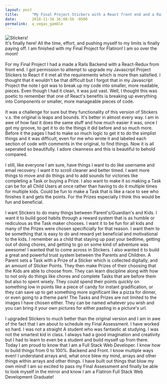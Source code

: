 ```yaml
---
layout: post
title:      "My Final Project Stickers with a React front end and a Rails backend"
date:       2018-11-16 16:08:56 -0500
permalink:  a_vegas_gamble
---
```


![Stickers!](https://i.imgur.com/laJWUo4h.jpg)
<br>
  It's finally here! All the time, effort, and pushing myself to my limits is finally paying off. I am finished with my Final Project for Flatiron! I am so over the moon! 
<br>
<br>
  For my Final Project I had a made a Rails Backend with a React-Redux from front end. I got permission to attempt to upgrade my Javascript Project Stickers to React if it met all the requirements which is more than satisfied. I thought that it wouldn't be that difficult but I forgot that in my Javascript Project the note I got was to break up my code into smaller, more readable, pieces. Even though I had it clean, it was just vast. Well, I thought this was poetic to remember that one of React's benefits is breaking up everything into Components or smaller, more manageable pieces of code. 
<br>
<br>
   It was a challenge for sure but they functionality of this version of Stickers v.s. the original is leaps and bounds. It's better in almost every way. I am in awe of how fast it does the same stuff and how much easier it was, once I got my groove, to get it to do the things it did before and so much more. Before it the pages I had to make so much logic to get it to do the simplist things and it was difficult, even for me who wrote it and labeled each section of code with comments in the original, to find things. Now it is all seperated so beautifully. I adore cleanness and this is beautiful to behold compared. 
<br>
<br>
  I still, like everyone I am sure, have things I want to do like username and email recovery. I want it to scroll cleaner and better timed. I want more things to move and do things and to add sounds for victories like completing a Task or buying a Prize. I also want to make it so making a Task can be for all Child Users at once rather than having to do it multiple times for multiple kids. Could be fun to make a Task that is like a race to see who finishes it and gets the points. For the Prizes especially I think this would be fun and beneficial. 
<br>
<br>
  I want Stickers to do many things between Parent's/Guardian's and Kids. I want it to build good habits through a reward system that is as humble or rediculous as the Task maker chooses. I want it to be fun for all kids and many of the Prizes were chosen specificially for that reason. I want them to be something that is easy to do and reward yet beneficial and motivational to the kids. I remember as a child that staying up past your bedtime, getting out of doing chores, and getting to go on some kind of adventure was awesome! I wanted that to come across in Stickers. I also wanted it to build a great and powerful trust system between the Parents and Children. A Parent sets a Task with a Prize of a Sticker which is collected digitally, and an amount of Sticker Points. They then make Prizes of their choosing that the Kids are able to choose from. They can learn discipline along with how to not only do things like chores and complete Tasks that are before them but also to spent wisely. They could spend their points quickly on something low in points like a piece of candy for instant gradification, or they can save up to get something more significant like a pizza for dinner, or even going to a theme park! The Tasks and Prizes are not limited to the images I have chosen either. They can be named whatever you wish and you can bring it your own pictures for either pasting in a picture's url. 
<br>
<br>
  I upgraded Stickers to much better than the original version and I am in awe of the fact that I am about to schedule my Final Assessment. I have worked so hard. I was not a straight A student who was fantastic at studying. I was not the smartest kid in class. I always had a good imagination and creativity but I had to learn to even be a student and build myself up from there. Today I am proud to know that I am a Full Stack Web Developer. I know how to build things from 0 to 100%. Backend and Front. I know multiple ways even! I understand arrays and, what once blew my mind, arrays and other things within arrays and other things. I have built out things that blow my own mind! I am so excited to pass my Final Assessment and finally be able to look myself in the mirror and know I am a Flatiron Full Stack Web Development Graduate! 
